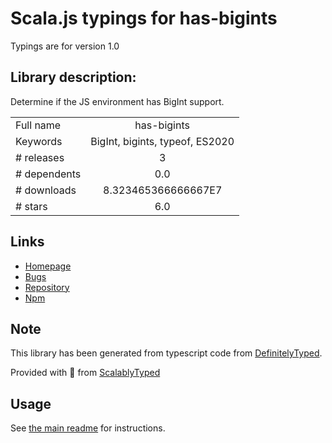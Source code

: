 
# Scala.js typings for has-bigints

Typings are for version 1.0

## Library description:
Determine if the JS environment has BigInt support.

|                    |                 |
| ------------------ | :-------------: |
| Full name          | has-bigints |
| Keywords           | BigInt, bigints, typeof, ES2020 |
| # releases         | 3 |
| # dependents       | 0.0 |
| # downloads        | 8.323465366666667E7 |
| # stars            | 6.0 |

## Links
- [Homepage](https://github.com/ljharb/has-bigints#readme)
- [Bugs](https://github.com/ljharb/has-bigints/issues)
- [Repository](https://github.com/ljharb/has-bigints)
- [Npm](https://www.npmjs.com/package/has-bigints)
    


## Note
This library has been generated from typescript code from [DefinitelyTyped](https://definitelytyped.org).

Provided with :purple_heart: from [ScalablyTyped](https://github.com/oyvindberg/ScalablyTyped)

## Usage
See [the main readme](../../readme.md) for instructions.



